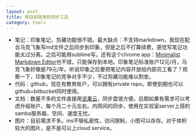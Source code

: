 ```yaml
---
layout: post
title: 我目前使用的同步工具
category: tools
---
```


- 笔记：印象笔记，剪藏功能很不错。最大缺点：不支持markdown，我现在配合马克飞象写md文件之后同步到印象，但是之后不打算续费，感觉写笔记功能太过分离。之后可能用sublime写。还有这个chrome app：[Minimalist Markdown Editor](https://chrome.google.com/webstore/detail/minimalist-markdown-edito/pghodfjepegmciihfhdipmimghiakcjf?hl=zh-CN)也不错，只能保存到本地。印象笔记标准账户12元/月，马克飞象好像是79元/年。听说印象之后要把笔记内容开放给内部员工看了？观察一下，印象笔记的竞争对手不少，不过剪藏功能难以割舍。
- 代码：github，现在有教育账户，可以拥有private repo。即使到期也可以github+bitbucket同时使用。
- 文档：数量不多的文件直接用[坚果云](https://www.jianguoyun.com/)，同步盘很方便。后期如果有需求可以考虑升级账户，每个月二十元左右。内网间的同歩，使用在实验室server上搭的samba服务器，空间、速度无忧。
- 图片：目前需求不多。ins不够私密性，访问限制，小图可以存存。对于体积较大的图片，是不是可以上cloud service。